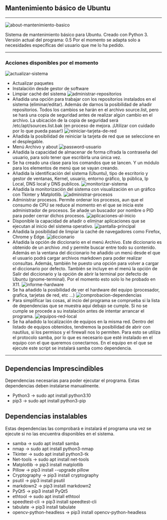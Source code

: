 ## Mantenimiento básico de Ubuntu

------------------------------------------------------------------

![about-mantenimiento-basico](https://github.com/sapoclay/mantenimiento-sistema-basico/assets/6242827/effd83b6-50c1-4d46-8b93-c52fe66deeb5)

Sistema de mantenimiento básico para Ubuntu. Creado con Python 3.
Versión actual del programa: 0.5
Por el momento se adapta solo a necesidades específicas del usuario
que me lo ha pedido.

------------------------------------------------------------------

### Acciones disponibles por el momento

![actualizar-sistema](https://github.com/sapoclay/mantenimiento-sistema-basico/assets/6242827/f4e551ae-7dd7-44bf-8c2b-76c69938c745)
- Actualizar paquetes
- Instalación desde gestor de software
- Limpiar caché del sistema
![administrar-repositorios](https://github.com/sapoclay/mantenimiento-sistema-basico/assets/6242827/c17dfbdb-2ad7-47f2-8037-b4251d30083a)
- Añadida una opción para trabajar con los repositorios instalados en el sistema (eliminar/editar). Además de darnos la posibilidad de añadir repositorios. Todos los cambios se harán en el archivo source.list, pero se hará una copia de seguridad antes de realizar algún cambio en el archivo. La ubicación de la copia de seguridad será /etc/apt/sources.list.bak (en proceso de mejora. ¡Utilizar con cuidado por lo que pueda pasar!)
![reiniciar-tarjeta-de-red](https://github.com/sapoclay/mantenimiento-sistema-basico/assets/6242827/58147f74-1cb3-4b0e-bc27-32969ccee1c9)
- Añadida la posibilidad de reiniciar la tarjeta de red que se seleccione en el desplegable.
- Menú Archivo y about
![password-usuario](https://github.com/sapoclay/mantenimiento-sistema-basico/assets/6242827/e20f6bec-01cc-4ee0-883e-3d0bd2caf1a8)
- Añadida la capacidad de almacenar de forma cifrada la contraseña del usuario, para solo tener que escribirla una única vez.
- Se ha creado una clase para los comandos que se lancen. Y un módulo para los elementos de menú que se vayan creando.
- Añadida la identificación del sistema (Ubuntu), tipo de escritorio y gestor de ventanas, Kernel, usuario, entorno gráfico, Ip pública, Ip Local, DNS local y DNS publicos.
![monitorizar-sistema](https://github.com/sapoclay/mantenimiento-sistema-basico/assets/6242827/2bdd8fac-9a3b-49c1-81d7-21418584f7b2)
- Añadida la monitorización del sistema con visualización en un gráfico con Tkinter y Matplotlib.
![administrar-procesos](https://github.com/sapoclay/mantenimiento-sistema-basico/assets/6242827/36fd22b4-d8a9-4029-b326-535e9c434641)
- Administrar procesos. Permite ordenar los procesos, aun que el consumo de CPU se reduce al momento en el que se inicia este administrador de procesos. Se añade un buscador por nombre o PID para poder cerrar dichos procesos.
![aplicaciones-al-inicio](https://github.com/sapoclay/mantenimiento-sistema-basico/assets/6242827/f501105b-5ebd-4828-8dac-3e696a7f4fe0)
- Disponible la capacidad de añadir o eliminar aplicaciones que se ejecutan al inicio del sistema operativo.
![pantalla-principal](https://github.com/sapoclay/mantenimiento-sistema-basico/assets/6242827/eeb07b97-6337-4761-bbd6-17c551b2aec2)
- Añadida la posibilidad de limpiar la caché de navegadores como Firefox, Chrome y Edge.
![diccionario](https://github.com/sapoclay/mantenimiento-sistema-basico/assets/6242827/23e7eb11-1e92-4602-bf18-345ef78465db)
- Añadida la opción de diccionario en el menú Archivo. Este diccionario es obtenido de un archivo .md y permite buscar entre todo su contenido. Además en la ventana del diccionario he añadido un menú desde el que el usuario podrá cargar archivos markdown para poder realizar consultas. Además, también he puesto una opción para volver a cargar el diccionario por defecto. También se incluye en el menú la opción de Salir del diccionario y la opción de abrir la terminal por defecto de Ubuntu (gnome-terminal). Por el momento esto solo lo he probado en X11.
![informe-hardware](https://github.com/sapoclay/mantenimiento-sistema-basico/assets/6242827/248383c7-8f9b-4a87-8ef7-fd9ce4d51aeb)
- Se ha añadido la posibilidad de ver el hardware del equipo (procesador, grafica, tarjetas de red, etc ...)
![comprobacion-dependencias](https://github.com/sapoclay/mantenimiento-sistema-basico/assets/6242827/f83250c5-2bbf-4ff8-bc3e-75f6e42f9c66)
- Para simplificar las cosas, al incio del programa se comprueba si la lista de dependencias que se muestra aquí debajo se cumple. Si no se cumple se procede a su instalación antes de intentar arrancar el programa.
![equipos-red-local](https://github.com/sapoclay/mantenimiento-sistema-basico/assets/6242827/acfa6f8b-5f9e-4fa3-b4ba-6351a8139c52)
- Se ha añadido la localización de equipos en la misma red. Dentro del listado de equipos obtenidos, tendremos la posibilidad de abrir con nautilus, si los permisos y el firewall nos lo permiten. Para esto se utiliza el protocolo samba, por lo que es necesario que esté instalado en el equipo con el que queremos conectarnos. En el equipo en el que se ejecute este script se instalará samba como dependencia.

------------------------------------------------------------------

## Dependencias Imprescindibles 

Dependencias necesarias para poder ejecutar el programa. Estas dependencias deben instalarse manualmente.

- Python3 -> sudo apt install python3.10 
- pip3 -> sudo apt install python3-pip

## Dependencias instalables

Estas dependencias las comprobará e instalará el programa una vez se ejecute si no las encuentra disponibles en el sistema.

- samba -> sudo apt install samba
- nmap -> sudo apt install python3-nmap
- Tkinter -> sudo apt install python3-tk
- Net-tools -> sudo apt install net-tools
- Matplotlib -> pip3 install matplotlib
- Pillow -> pip3 install --upgrade pillow
- Cryptography -> pip3 install cryptography
- psutil -> pip3 install psutil 
- markdown2 -> pip3 install markdown2
- PyQt5 -> pip3 install PyQt5
- ethtool -> sudo apt install ethtool
- speedtest-cli -> pip3 install speedtest-cli
- tabulate -> pip3 install tabulate
- opencv-python-headless -> pip3 install opencv-python-headless

